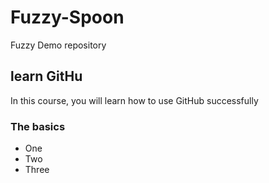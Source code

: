 # Fuzzy-Spoon
Fuzzy Demo repository

## learn GitHu
In this course, you will learn how to use GitHub successfully

### The basics
- One
- Two
- Three
